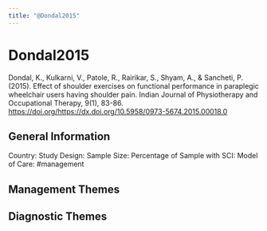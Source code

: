 ```yaml
---
title: "@Dondal2015"
---
```


# Dondal2015
Dondal, K., Kulkarni, V., Patole, R., Rairikar, S., Shyam, A., & Sancheti, P. (2015). Effect of shoulder exercises on functional performance in paraplegic wheelchair users having shoulder pain. Indian Journal of Physiotherapy and Occupational Therapy, 9(1), 83-86. https://doi.org/https://dx.doi.org/10.5958/0973-5674.2015.00018.0 

## General Information
Country: 
Study Design: 
Sample Size: 
Percentage of Sample with SCI:
Model of Care: #management 

## Management Themes


## Diagnostic Themes
